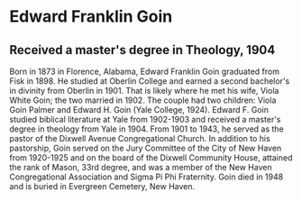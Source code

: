 # Edward Franklin Goin
## Received a master's degree in Theology, 1904
Born in 1873 in Florence, Alabama, Edward Franklin Goin graduated from Fisk in 1898. He studied at Oberlin College and earned a second bachelor's in divinity from Oberlin in 1901. That is likely where he met his wife, Viola White Goin; the two married in 1902. The couple had two children: Viola Goin Palmer and Edward H. Goin (Yale College, 1924). Edward F. Goin studied biblical literature at Yale from 1902-1903 and received a master's degree in theology from Yale in 1904. From 1901 to 1943, he served as the pastor of the Dixwell Avenue Congregational Church. In addition to his pastorship, Goin served on the Jury Committee of the City of New Haven from 1920-1925 and on the board of the Dixwell Community House, attained the rank of Mason, 33rd degree, and was a member of the New Haven Congregational Association and Sigma Pi Phi Fraternity. Goin died in 1948 and is buried in Evergreen Cemetery, New Haven. 
